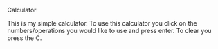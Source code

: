 Calculator

This is my simple calculator. To use this calculator you click on the numbers/operations you would like to use and press enter. To clear you press the C.